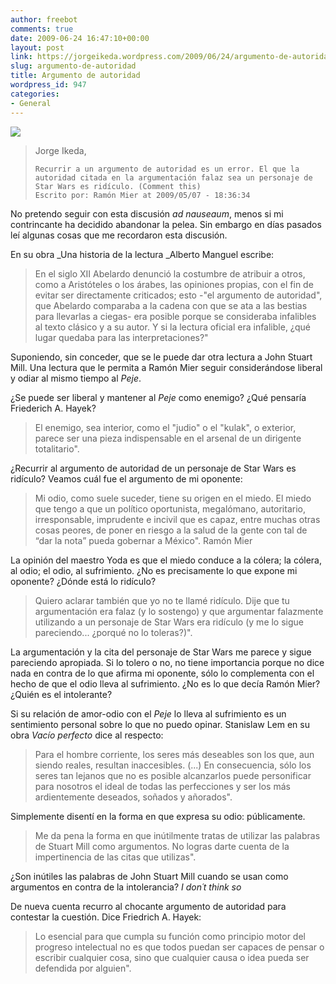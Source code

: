 ```yaml
---
author: freebot
comments: true
date: 2009-06-24 16:47:10+00:00
layout: post
link: https://jorgeikeda.wordpress.com/2009/06/24/argumento-de-autoridad/
slug: argumento-de-autoridad
title: Argumento de autoridad
wordpress_id: 947
categories:
- General
---
```


[![](https://jorgeikeda.files.wordpress.com/2009/06/b4017-la-fuerza.jpg)](http://www.dosisdiarias.com/2008/12/2008-12-15.html)



<blockquote>   Jorge Ikeda,

    Recurrir a un argumento de autoridad es un error. El que la autoridad citada en la argumentación falaz sea un personaje de Star Wars es ridículo. (Comment this)
    Escrito por: Ramón Mier at 2009/05/07 - 18:36:34
</blockquote>



No pretendo seguir con esta discusión _ad nauseaum_, menos si mi contrincante ha decidido abandonar la pelea. Sin embargo en días pasados leí algunas cosas que me recordaron esta discusión.

En su obra _Una historia de la lectura _Alberto Manguel escribe:





<blockquote>En el siglo XII Abelardo denunció la costumbre de atribuir a otros, como a Aristóteles o los árabes, las opiniones propias, con el fin de evitar ser directamente criticados; esto -"el argumento de autoridad", que Abelardo comparaba a la cadena con que se ata a las bestias para llevarlas a ciegas- era posible porque se consideraba infalibles al texto clásico y a su autor. Y si la lectura oficial era infalible, ¿qué lugar quedaba para las interpretaciones?"</blockquote>



Suponiendo, sin conceder, que se le puede dar otra lectura a John Stuart Mill. Una lectura que le permita a Ramón Mier seguir considerándose liberal y odiar al mismo tiempo al _Peje_.

¿Se puede ser liberal y mantener al _Peje_ como enemigo? ¿Qué pensaría Friederich A. Hayek?





<blockquote>El enemigo, sea interior, como el "judio" o el "kulak", o exterior, parece ser una pieza indispensable en el arsenal de un dirigente totalitario".</blockquote>





¿Recurrir al argumento de autoridad de un personaje de Star Wars es ridículo? Veamos cuál fue el argumento de mi oponente:





<blockquote>Mi odio, como suele suceder, tiene su origen en el miedo. El miedo que tengo a que un político oportunista, megalómano, autoritario, irresponsable, imprudente e incivil que es capaz, entre muchas otras cosas peores, de poner en riesgo a la salud de la gente con tal de “dar la nota” pueda gobernar a México". Ramón Mier</blockquote>



La opinión del maestro Yoda es que el miedo conduce a la cólera; la cólera, al odio; el odio, al sufrimiento. ¿No es precisamente lo que expone mi oponente? ¿Dónde está lo ridículo?





<blockquote>Quiero aclarar también que yo no te llamé ridículo. Dije que tu argumentación era falaz (y lo sostengo) y que argumentar falazmente utilizando a un personaje de Star Wars era ridículo (y me lo sigue pareciendo... ¿porqué no lo toleras?)".</blockquote>





La argumentación y la cita del personaje de Star Wars me parece y sigue pareciendo apropiada. Si lo tolero o no, no tiene importancia porque no dice nada en contra de lo que afirma mi oponente, sólo lo complementa con el hecho de que el odio lleva al sufrimiento.  ¿No es lo que decía Ramón Mier? ¿Quién es el intolerante?



Si su relación de amor-odio con el _Peje_ lo lleva al sufrimiento es un sentimiento personal sobre lo que no puedo opinar.  Stanislaw Lem en su obra _Vacío perfecto_ dice al respecto:





<blockquote>Para el hombre corriente, los seres más deseables son los que, aun siendo reales, resultan inaccesibles. (...) En consecuencia, sólo los seres tan lejanos que no es posible alcanzarlos puede personificar para nosotros el ideal de todas las perfecciones y ser los más ardientemente deseados, soñados y añorados".</blockquote>




Simplemente disentí en la forma en que expresa su odio: públicamente.




<blockquote>Me da pena la forma en que inútilmente tratas de utilizar las palabras de Stuart Mill como argumentos. No logras darte cuenta de la impertinencia de las citas que utilizas".</blockquote>




¿Son inútiles las palabras de John Stuart Mill cuando se usan como argumentos en contra de la intolerancia? _I don´t think so_

De nueva cuenta recurro al chocante argumento de autoridad para contestar la cuestión. Dice Friedrich A. Hayek:





<blockquote>Lo esencial para que cumpla su función como principio motor del progreso intelectual no es que todos puedan ser capaces de pensar o escribir cualquier cosa, sino que cualquier causa o idea pueda ser defendida por alguien". </blockquote>





